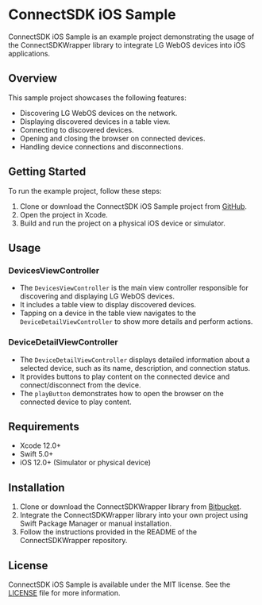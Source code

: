 # ConnectSDK iOS Sample

ConnectSDK iOS Sample is an example project demonstrating the usage of the ConnectSDKWrapper library to integrate LG WebOS devices into iOS applications.

## Overview

This sample project showcases the following features:

- Discovering LG WebOS devices on the network.
- Displaying discovered devices in a table view.
- Connecting to discovered devices.
- Opening and closing the browser on connected devices.
- Handling device connections and disconnections.

## Getting Started

To run the example project, follow these steps:

1. Clone or download the ConnectSDK iOS Sample project from [GitHub](https://github.com/simbaste/ConnectSDK-iOS-Sample).
2. Open the project in Xcode.
3. Build and run the project on a physical iOS device or simulator.

## Usage

### DevicesViewController

- The `DevicesViewController` is the main view controller responsible for discovering and displaying LG WebOS devices.
- It includes a table view to display discovered devices.
- Tapping on a device in the table view navigates to the `DeviceDetailViewController` to show more details and perform actions.

### DeviceDetailViewController

- The `DeviceDetailViewController` displays detailed information about a selected device, such as its name, description, and connection status.
- It provides buttons to play content on the connected device and connect/disconnect from the device.
- The `playButton` demonstrates how to open the browser on the connected device to play content.

## Requirements

- Xcode 12.0+
- Swift 5.0+
- iOS 12.0+ (Simulator or physical device)

## Installation

1. Clone or download the ConnectSDKWrapper library from [Bitbucket](https://bitbucket.org/netgem/connectsdkwrapper-ios.git).
2. Integrate the ConnectSDKWrapper library into your own project using Swift Package Manager or manual installation.
3. Follow the instructions provided in the README of the ConnectSDKWrapper repository.

## License

ConnectSDK iOS Sample is available under the MIT license. See the [LICENSE](LICENSE) file for more information.
